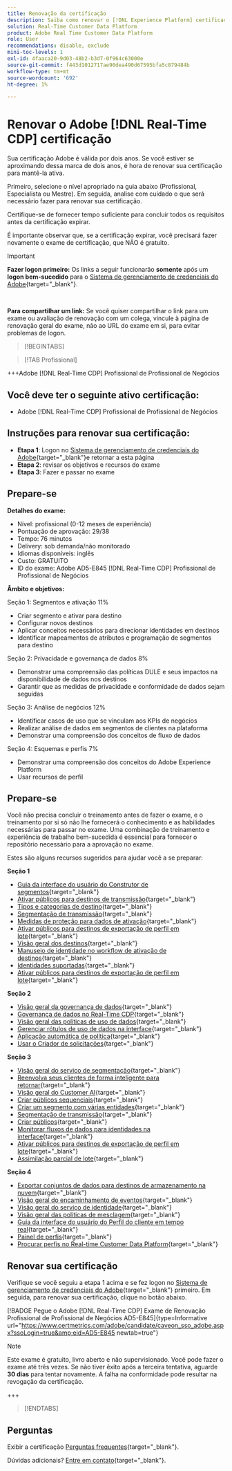 ```yaml
---
title: Renovação da certificação
description: Saiba como renovar o [!DNL Experience Platform] certificação em [!DNL Real-Time Customer Data Platform].
solution: Real-Time Customer Data Platform
product: Adobe Real Time Customer Data Platform
role: User
recommendations: disable, exclude
mini-toc-levels: 1
exl-id: 4faaca20-9d03-48b2-b3d7-0f964c63000e
source-git-commit: f443d1012717ae90dea490d67595bfa5c879484b
workflow-type: tm+mt
source-wordcount: '692'
ht-degree: 1%

---
```


# Renovar o Adobe [!DNL Real-Time CDP] certificação

Sua certificação Adobe é válida por dois anos. Se você estiver se aproximando dessa marca de dois anos, é hora de renovar sua certificação para mantê-la ativa.

Primeiro, selecione o nível apropriado na guia abaixo (Profissional, Especialista ou Mestre). Em seguida, analise com cuidado o que será necessário fazer para renovar sua certificação.

Certifique-se de fornecer tempo suficiente para concluir todos os requisitos antes da certificação expirar.

É importante observar que, se a certificação expirar, você precisará fazer novamente o exame de certificação, que NÃO é gratuito.

>[!IMPORTANT]
>
>**Fazer logon primeiro:** Os links a seguir funcionarão **somente** após um **logon bem-sucedido** para o [Sistema de gerenciamento de credenciais do Adobe](https://www.certmetrics.com/adobe){target="_blank"}.
>
><br>
>
>**Para compartilhar um link:** Se você quiser compartilhar o link para um exame ou avaliação de renovação com um colega, vincule à página de renovação geral do exame, não ao URL do exame em si, para evitar problemas de logon.

>[!BEGINTABS]

>[!TAB Profissional]

+++Adobe [!DNL Real-Time CDP] Profissional de Profissional de Negócios

## Você deve ter o seguinte **ativo** certificação:

* Adobe [!DNL Real-Time CDP] Profissional de Profissional de Negócios

## Instruções para renovar sua certificação:

* **Etapa 1**: Logon no [Sistema de gerenciamento de credenciais do Adobe](https://www.certmetrics.com/adobe){target="_blank"}e retornar a esta página
* **Etapa 2**: revisar os objetivos e recursos do exame
* **Etapa 3**: Fazer e passar no exame

## Prepare-se

**Detalhes do exame:**

* Nível: profissional (0-12 meses de experiência)
* Pontuação de aprovação: 29/38
* Tempo: 76 minutos
* Delivery: sob demanda/não monitorado
* Idiomas disponíveis: inglês
* Custo: GRATUITO
* ID do exame: Adobe AD5-E845 [!DNL Real-Time CDP] Profissional de Profissional de Negócios

**Âmbito e objetivos:**

Seção 1: Segmentos e ativação 11%

* Criar segmento e ativar para destino
* Configurar novos destinos
* Aplicar conceitos necessários para direcionar identidades em destinos
* Identificar mapeamentos de atributos e programação de segmentos para destino

Seção 2: Privacidade e governança de dados 8%

* Demonstrar uma compreensão das políticas DULE e seus impactos na disponibilidade de dados nos destinos
* Garantir que as medidas de privacidade e conformidade de dados sejam seguidas

Seção 3: Análise de negócios 12%

* Identificar casos de uso que se vinculam aos KPIs de negócios
* Realizar análise de dados em segmentos de clientes na plataforma
* Demonstrar uma compreensão dos conceitos de fluxo de dados

Seção 4: Esquemas e perfis 7%

* Demonstrar uma compreensão dos conceitos do Adobe Experience Platform
* Usar recursos de perfil

## Prepare-se

Você não precisa concluir o treinamento antes de fazer o exame, e o treinamento por si só não lhe fornecerá o conhecimento e as habilidades necessárias para passar no exame. Uma combinação de treinamento e experiência de trabalho bem-sucedida é essencial para fornecer o repositório necessário para a aprovação no exame.

Estes são alguns recursos sugeridos para ajudar você a se preparar:

**Seção 1**

* [Guia da interface do usuário do Construtor de segmentos](https://experienceleague.adobe.com/docs/experience-platform/segmentation/ui/segment-builder.html?lang=pt-br){target="_blank"}
* [Ativar públicos para destinos de transmissão](https://experienceleague.adobe.com/docs/experience-platform/destinations/ui/activate/activate-segment-streaming-destinations.html){target="_blank"}
* [Tipos e categorias de destino](https://experienceleague.adobe.com/docs/experience-platform/destinations/destination-types.html){target="_blank"}
* [Segmentação de transmissão](https://experienceleague.adobe.com/docs/experience-platform/segmentation/ui/streaming-segmentation.html){target="_blank"}
* [Medidas de proteção para dados de ativação](https://experienceleague.adobe.com/docs/experience-platform/destinations/guardrails.html){target="_blank"}
* [Ativar públicos para destinos de exportação de perfil em lote](https://experienceleague.adobe.com/docs/experience-platform/destinations/ui/activate/activate-batch-profile-destinations.html){target="_blank"}
* [Visão geral dos destinos](https://experienceleague.adobe.com/docs/experience-platform/destinations/home.html?lang=pt-BR){target="_blank"}
* [Manuseio de identidade no workflow de ativação de destinos](https://experienceleague.adobe.com/docs/experience-platform/destinations/how-destinations-work/identity-handling.html){target="_blank"}
* [Identidades suportadas](https://experienceleague.adobe.com/docs/experience-platform/destinations/catalog/social/facebook.html#supported-identities){target="_blank"}
* [Ativar públicos para destinos de exportação de perfil em lote](https://experienceleague.adobe.com/docs/experience-platform/destinations/ui/activate/activate-batch-profile-destinations.html){target="_blank"}

**Seção 2**

* [Visão geral da governança de dados](https://experienceleague.adobe.com/docs/experience-platform/data-governance/home.html?lang=pt-BR){target="_blank"}
* [Governança de dados no Real-Time CDP](https://experienceleague.adobe.com/docs/experience-platform/rtcdp/privacy/data-governance-overview.html){target="_blank"}
* [Visão geral das políticas de uso de dados](https://experienceleague.adobe.com/docs/experience-platform/data-governance/policies/overview.html?lang=pt-BR){target="_blank"}
* [Gerenciar rótulos de uso de dados na interface](https://experienceleague.adobe.com/docs/experience-platform/data-governance/labels/user-guide.html?lang=pt-BR){target="_blank"}
* [Aplicação automática de política](https://experienceleague.adobe.com/docs/experience-platform/data-governance/enforcement/auto-enforcement.html?lang=pt-BR){target="_blank"}
* [Usar o Criador de solicitações](https://experienceleague.adobe.com/docs/experience-platform/privacy/ui/user-guide.html?lang=br#request-builder){target="_blank"}

**Seção 3**

* [Visão geral do serviço de segmentação](https://experienceleague.adobe.com/docs/experience-platform/segmentation/home.html?lang=pt-BR){target="_blank"}
* [Reenvolva seus clientes de forma inteligente para retornar](https://experienceleague.adobe.com/docs/experience-platform/rtcdp/use-cases/personalization-insights-engagement/intelligent-re-engagement.html){target="_blank"}
* [Visão geral do Customer AI](https://experienceleague.adobe.com/docs/experience-platform/intelligent-services/customer-ai/overview.html){target="_blank"}
* [Criar públicos sequenciais](https://experienceleague.adobe.com/docs/platform-learn/tutorials/audiences/create-sequential-audiences.html){target="_blank"}
* [Criar um segmento com várias entidades](https://experienceleague.adobe.com/docs/platform-learn/getting-started-for-data-architects-and-data-engineers/build-segments.html?lang=en#build-a-multi-entity-segment){target="_blank"}
* [Segmentação de transmissão](https://experienceleague.adobe.com/docs/experience-platform/segmentation/ui/streaming-segmentation.html){target="_blank"}
* [Criar públicos](https://experienceleague.adobe.com/docs/platform-learn/tutorials/audiences/create-audiences.html){target="_blank"}
* [Monitorar fluxos de dados para identidades na interface](https://experienceleague.adobe.com/docs/experience-platform/dataflows/ui/monitor-identities.html){target="_blank"}
* [Ativar públicos para destinos de exportação de perfil em lote](https://experienceleague.adobe.com/docs/experience-platform/destinations/ui/activate/activate-batch-profile-destinations.html){target="_blank"}
* [Assimilação parcial de lote](https://experienceleague.adobe.com/docs/experience-platform/ingestion/batch/partial.html){target="_blank"}

**Seção 4**

* [Exportar conjuntos de dados para destinos de armazenamento na nuvem](https://experienceleague.adobe.com/docs/experience-platform/destinations/ui/activate/export-datasets.html){target="_blank"}
* [Visão geral do encaminhamento de eventos](https://experienceleague.adobe.com/docs/experience-platform/tags/event-forwarding/overview.html){target="_blank"}
* [Visão geral do serviço de identidade](https://experienceleague.adobe.com/docs/experience-platform/identity/home.html?lang=pt-BR){target="_blank"}
* [Visão geral das políticas de mesclagem](https://experienceleague.adobe.com/docs/experience-platform/profile/merge-policies/overview.html){target="_blank"}
* [Guia da interface do usuário do Perfil do cliente em tempo real](https://experienceleague.adobe.com/docs/experience-platform/profile/ui/user-guide.html?lang=pt-BR){target="_blank"}
* [Painel de perfis](https://experienceleague.adobe.com/docs/experience-platform/dashboards/guides/profiles.html){target="_blank"}
* [Procurar perfis no Real-time Customer Data Platform](https://experienceleague.adobe.com/docs/experience-platform/rtcdp/profile/profile-browse.html){target="_blank"}

## Renovar sua certificação

Verifique se você seguiu a etapa 1 acima e se fez logon no [Sistema de gerenciamento de credenciais do Adobe](https://www.certmetrics.com/adobe){target="_blank"} primeiro. Em seguida, para renovar sua certificação, clique no botão abaixo.

[!BADGE Pegue o Adobe [!DNL Real-Time CDP] Exame de Renovação Profissional de Profissional de Negócios AD5-E845]{type=Informative url="https://www.certmetrics.com/adobe/candidate/caveon_sso_adobe.aspx?ssoLogin=true&amp;eid=AD5-E845 newtab=true"}

>[!NOTE]
>
>Este exame é gratuito, livro aberto e não supervisionado. Você pode fazer o exame até três vezes. Se não tiver êxito após a terceira tentativa, aguarde **30 dias** para tentar novamente. A falha na conformidade pode resultar na revogação da certificação.

+++

>[!ENDTABS]

## Perguntas

Exibir a certificação [Perguntas frequentes](https://experienceleague.adobe.com/docs/certification/certification/faq.html){target="_blank"}.

Dúvidas adicionais? [Entre em contato](mailto:certif@adobe.com){target="_blank"}.
